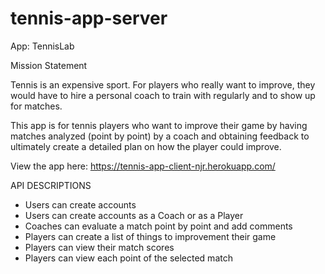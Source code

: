 # tennis-app-server

App:  TennisLab

Mission Statement

Tennis is an expensive sport. For players who really want to improve, they would have to hire a personal coach to train with regularly and to show up for matches.

This app is for tennis players who want to improve their game by having matches analyzed (point by point) by a coach and obtaining feedback to ultimately create a detailed plan on how the player could improve.

View the app here:  https://tennis-app-client-njr.herokuapp.com/

API DESCRIPTIONS
* Users can create accounts
* Users can create accounts as a Coach or as a Player
* Coaches can evaluate a match point by point and add comments
* Players can create a list of things to improvement their game
* Players can view their match scores
* Players can view each point of the selected match


